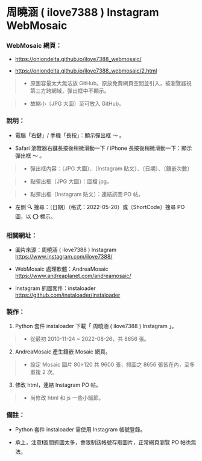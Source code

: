 # 周曉涵 ( ilove7388 ) Instagram WebMosaic

### WebMosaic 網頁：
- https://oniondelta.github.io/ilove7388_webmosaic/

- https://oniondelta.github.io/ilove7388_webmosaic/2.html

> * 原圖容量太大無法放 GitHub。原放免費網頁空間並引入，被瀏覽器視第三方跨網域，彈出框中不顯示。

> * 故縮小〔JPG 大圖〕至可放入 GitHub。

### 說明：

- 電腦「右鍵」/ 手機「長按」：顯示彈出框 ～ 。

- Safari 瀏覽器右鍵長按後稍微滑動一下 / iPhone 長按後稍微滑動一下：顯示彈出框 ～ 。

> * 彈出框內容：〔JPG 大圖〕、〔Instagram 貼文〕、〔日期〕、〔鑲嵌次數〕

> * 點彈出框〔JPG 大圖〕：圖檔 jpg。

> * 點彈出框〔Instagram 貼文〕：連結該圖 PO 帖。

- 左側 🔍 搜尋：〔日期〕（格式：2022-05-20）或〔ShortCode〕搜尋 PO 圖，以 ⭕️ 標示。

### 相關網址：

- 圖片來源：周曉涵 ( ilove7388 ) Instagram https://www.instagram.com/ilove7388/

- WebMosaic 處理軟體：AndreaMosaic https://www.andreaplanet.com/andreamosaic/

- Instagram 抓圖套件：instaloader https://github.com/instaloader/instaloader

### 製作：

1. Python 套件 instaloader 下載「 周曉涵 ( ilove7388 ) Instagram 」。

> * 從最初 2010-11-24 ~ 2022-08-26，共 8656 張。

2. AndreaMosaic 產生鑲嵌 Mosaic 網頁。

> * 設定 Mosaic 圖片 80×120 共 9600 張，抓圖之 8656 張皆在內，至多重複 2 次。

3. 修改 html，連結 Instagram PO 帖。

> * 尚修改 html 和 js 一些小細節。

### 備註：

- Python 套件 instaloader 需使用 Instagram 帳號登錄。

- 承上，注意❗️區間抓圖太多，會限制該帳號存取圖片，正常網頁瀏覽 PO 帖也無法。

